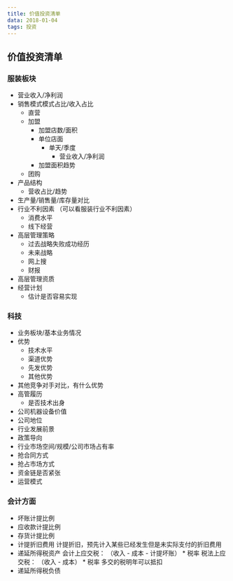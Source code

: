 ```yaml
---
title: 价值投资清单
data: 2018-01-04
tags: 投资
---
```


<!--more-->

## 价值投资清单

### 服装板块
- 营业收入/净利润
- 销售模式模式占比/收入占比
    - 直营
    - 加盟
        - 加盟店数/面积
        - 单位店面
            - 单天/季度 
                - 营业收入/净利润
        - 加盟面积趋势
    - 团购
- 产品结构
    - 营收占比/趋势
- 生产量/销售量/库存量对比
- 行业不利因素 （可以看服装行业不利因素）
    - 消费水平
    - 线下经营
- 高层管理策略
    - 过去战略失败成功经历
    - 未来战略
    - 网上搜
    - 财报
- 高层管理资质
- 经营计划
    - 估计是否容易实现

### 科技
- 业务板块/基本业务情况
- 优势
    - 技术水平
    - 渠道优势
    - 先发优势
    - 其他优势
- 其他竞争对手对比，有什么优势
- 高管履历
    - 是否技术出身
- 公司机器设备价值
- 公司地位
- 行业发展前景
- 政策导向
- 行业市场空间/规模/公司市场占有率
- 抢合同方式
- 抢占市场方式
- 资金链是否紧张
- 运营模式


### 会计方面
- 坏账计提比例
- 应收款计提比例
- 存货计提比例
- 计提折旧费用
    计提折旧，预先计入某些已经发生但是未实际支付的折旧费用  
- 递延所得税资产
    会计上应交税： （收入 - 成本 - 计提坏账） * 税率
    税法上应交税： （收入 - 成本） * 税率
    多交的税明年可以抵扣
- 递延所得税负债





